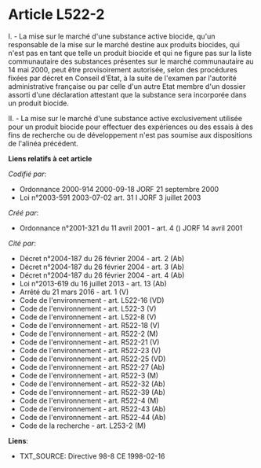 # Article L522-2

I. - La mise sur le marché d'une substance active biocide, qu'un responsable de la mise sur le marché destine aux produits
biocides, qui n'est pas en tant que telle un produit biocide et qui ne figure pas sur la liste communautaire des substances
présentes sur le marché communautaire au 14 mai 2000, peut être provisoirement autorisée, selon des procédures fixées par
décret en Conseil d'Etat, à la suite de l'examen par l'autorité administrative française ou par celle d'un autre Etat membre
d'un dossier assorti d'une déclaration attestant que la substance sera incorporée dans un produit biocide.

II. - La mise sur le marché d'une substance active exclusivement utilisée pour un produit biocide pour effectuer des
expériences ou des essais à des fins de recherche ou de développement n'est pas soumise aux dispositions de l'alinéa
précédent.

**Liens relatifs à cet article**

_Codifié par_:

  - Ordonnance 2000-914 2000-09-18 JORF 21 septembre 2000
  - Loi n°2003-591 2003-07-02 art. 31 I JORF 3 juillet 2003

_Créé par_:

  - Ordonnance n°2001-321 du 11 avril 2001 - art. 4 () JORF 14 avril 2001

_Cité par_:

  - Décret n°2004-187 du 26 février 2004 - art. 2 (Ab)
  - Décret n°2004-187 du 26 février 2004 - art. 3 (Ab)
  - Décret n°2004-187 du 26 février 2004 - art. 4 (Ab)
  - Loi n°2013-619 du 16 juillet 2013 - art. 13 (Ab)
  - Arrêté du 21 mars 2016 - art. 1 (V)
  - Code de l'environnement - art. L522-16 (VD)
  - Code de l'environnement - art. L522-3 (V)
  - Code de l'environnement - art. L522-8 (V)
  - Code de l'environnement - art. R522-18 (V)
  - Code de l'environnement - art. R522-2 (M)
  - Code de l'environnement - art. R522-21 (V)
  - Code de l'environnement - art. R522-23 (V)
  - Code de l'environnement - art. R522-25 (VD)
  - Code de l'environnement - art. R522-27 (Ab)
  - Code de l'environnement - art. R522-3 (M)
  - Code de l'environnement - art. R522-32 (Ab)
  - Code de l'environnement - art. R522-39 (Ab)
  - Code de l'environnement - art. R522-4 (M)
  - Code de l'environnement - art. R522-43 (Ab)
  - Code de l'environnement - art. R522-44 (Ab)
  - Code de la recherche - art. L253-2 (M)

**Liens**:

  - TXT_SOURCE: Directive 98-8 CE 1998-02-16
